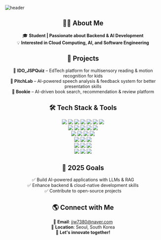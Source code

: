 ![header](https://capsule-render.vercel.app/api?type=Transparent&color=gradient&height=150&section=header&text=WELCOME&fontSize=50&fontAlignY=40)

<div align="center">

## 👨‍🎓 About Me  
🎓 **Student | Passionate about Backend & AI Development**  
💡 **Interested in Cloud Computing, AI, and Software Engineering**  

## 📌 Projects  
🔹 **IDO_JSPQuiz** – EdTech platform for multisensory reading & motion recognition for kids  
🔹 **PitchLab** – AI-powered speech analysis & feedback system for better presentation skills  
🔹 **Bookie** – AI-driven book search, recommendation & review platform  

## 🛠️ Tech Stack & Tools  
<p>
  <img src="https://img.shields.io/badge/Java-007396?style=flat&logo=java&logoColor=white"/>
  <img src="https://img.shields.io/badge/Python-3776AB?style=flat&logo=python&logoColor=white"/>
  <img src="https://img.shields.io/badge/JavaScript-F7DF1E?style=flat&logo=javascript&logoColor=black"/>
  <img src="https://img.shields.io/badge/C-A8B9CC?style=flat&logo=c&logoColor=black"/>
  <img src="https://img.shields.io/badge/R-276DC3?style=flat&logo=r&logoColor=white"/>
  <img src="https://img.shields.io/badge/HTML5-E34F26?style=flat&logo=html5&logoColor=white"/>
  <img src="https://img.shields.io/badge/CSS3-1572B6?style=flat&logo=css3&logoColor=white"/>
  <br>
  <img src="https://img.shields.io/badge/Vue.js-4FC08D?style=flat&logo=vue.js&logoColor=white"/>
  <img src="https://img.shields.io/badge/Bootstrap-7952B3?style=flat&logo=bootstrap&logoColor=white"/>
  <img src="https://img.shields.io/badge/Thymeleaf-005F0F?style=flat&logo=thymeleaf&logoColor=white"/>
  <img src="https://img.shields.io/badge/Spring%20Boot-6DB33F?style=flat&logo=spring-boot&logoColor=white"/>
  <img src="https://img.shields.io/badge/MariaDB-003545?style=flat&logo=mariadb&logoColor=white"/>
  <br>
  <img src="https://img.shields.io/badge/MongoDB-47A248?style=flat&logo=mongodb&logoColor=white"/>
  <img src="https://img.shields.io/badge/Oracle-F80000?style=flat&logo=oracle&logoColor=white"/>
  <img src="https://img.shields.io/badge/Flutter-02569B?style=flat&logo=flutter&logoColor=white"/>
  <img src="https://img.shields.io/badge/Dart-0175C2?style=flat&logo=dart&logoColor=white"/>
  <br>
  <img src="https://img.shields.io/badge/REST%20API-000000?style=flat&logo=restful&logoColor=white"/>
  <img src="https://img.shields.io/badge/OpenAPI-6BA539?style=flat&logo=openapiinitiative&logoColor=white"/>
  <img src="https://img.shields.io/badge/Postman-FF6C37?style=flat&logo=postman&logoColor=white"/>
  <br>
  <img src="https://img.shields.io/badge/Figma-F24E1E?style=flat&logo=figma&logoColor=white"/>
  <img src="https://img.shields.io/badge/Notion-000000?style=flat&logo=notion&logoColor=white"/>
  <img src="https://img.shields.io/badge/Obsidian-483699?style=flat&logo=obsidian&logoColor=white"/>
  <br>
  <img src="https://img.shields.io/badge/Git-F05032?style=flat&logo=git&logoColor=white"/>
  <img src="https://img.shields.io/badge/Docker-2496ED?style=flat&logo=docker&logoColor=white"/>
  <img src="https://img.shields.io/badge/KPAAS-000000?style=flat&logo=github&logoColor=white"/>
</p>


## 🎯 2025 Goals  
✅ Build AI-powered applications with LLMs & RAG  
✅ Enhance backend & cloud-native development skills  
✅ Contribute to open-source projects  

## 🌎 Connect with Me  
📩 **Email**: jjw7380@naver.com  
📍 **Location**: Seoul, South Korea  
🚀 **Let's innovate together!**  

</div>
